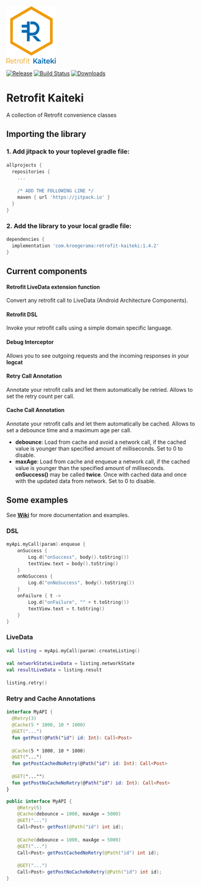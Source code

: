 <img height="150" src="logo/logo.png">

[![Release](https://jitpack.io/v/kroegerama/retrofit-kaiteki.svg)](https://jitpack.io/#kroegerama/retrofit-kaiteki)
[![Build Status](https://travis-ci.org/kroegerama/retrofit-kaiteki.svg?branch=master)](https://travis-ci.org/kroegerama/retrofit-kaiteki)
[![Downloads](https://jitpack.io/v/kroegerama/retrofit-kaiteki/month.svg)](https://jitpack.io/#kroegerama/retrofit-kaiteki)

# Retrofit Kaiteki
A collection of Retrofit convenience classes

## Importing the library

### 1. Add jitpack to your **toplevel** gradle file:

```gradle
allprojects {
  repositories {
    ...
    
    /* ADD THE FOLLOWING LINE */
    maven { url 'https://jitpack.io' }
  }
}
```

### 2. Add the library to your **local** gradle file:

```gradle
dependencies {
  implementation 'com.kroegerama:retrofit-kaiteki:1.4.2'
}
```

## Current components

#### Retrofit LiveData extension function
Convert any retrofit call to LiveData (Android Architecture Components).

#### Retrofit DSL
Invoke your retrofit calls using a simple domain specific language.

#### Debug Interceptor
Allows you to see outgoing requests and the incoming responses in your **logcat**

#### Retry Call Annotation
Annotate your retrofit calls and let them automatically be retried.
Allows to set the retry count per call.

#### Cache Call Annotation
Annotate your retrofit calls and let them automatically be cached.
Allows to set a debounce time and a maximum age per call.

- **debounce**: Load from cache and avoid a network call, if the cached value is younger than specified amount of milliseconds. Set to 0 to disable.
- **maxAge**: Load from cache and enqueue a network call, if the cached value is younger than the specified amount of milliseconds. **onSuccess()** may be called **twice**. Once with cached data and once with the updated data from network. Set to 0 to disable.

## Some examples

See [**Wiki**](https://github.com/kroegerama/retrofit-kaiteki/wiki) for more documentation and examples.

### DSL

```kotlin
myApi.myCall(param).enqueue {
    onSuccess {
        Log.d("onSuccess", body().toString())
        textView.text = body().toString()
    }
    onNoSuccess {
        Log.d("onNoSuccess", body().toString())
    }
    onFailure { t ->
        Log.d("onFailure", "" + t.toString())
        textView.text = t.toString()
    }
}
```

### LiveData

```kotlin
val listing = myApi.myCall(param).createListing()

val networkStateLiveData = listing.networkState
val resultLiveData = listing.result

listing.retry()
```

### Retry and Cache Annotations

```kotlin
interface MyAPI {
  @Retry(3)
  @Cache(5 * 1000, 10 * 1000)
  @GET("...")
  fun getPost(@Path("id") id: Int): Call<Post>

  @Cache(5 * 1000, 10 * 1000)
  @GET("...")
  fun getPostCachedNoRetry(@Path("id") id: Int): Call<Post>

  @GET("..."")
  fun getPostNoCacheNoRetry(@Path("id") id: Int): Call<Post>
}
```

```java
public interface MyAPI {
    @Retry(5)
    @Cache(debounce = 1000, maxAge = 5000)
    @GET("...")
    Call<Post> getPost(@Path("id") int id);

    @Cache(debounce = 1000, maxAge = 5000)
    @GET("...")
    Call<Post> getPostCachedNoRetry(@Path("id") int id);

    @GET("...")
    Call<Post> getPostNoCacheNoRetry(@Path("id") int id);
}
```
